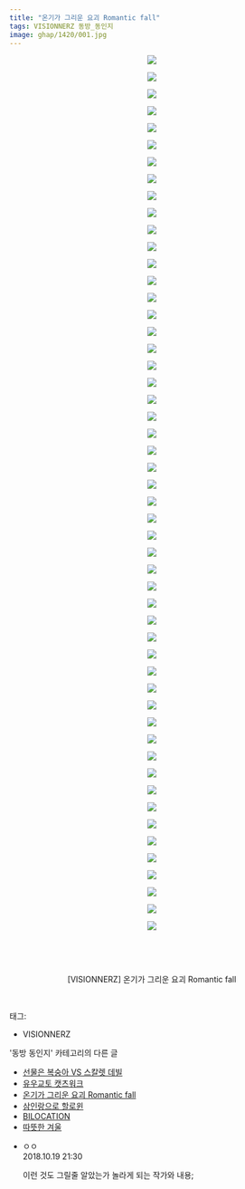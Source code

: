 ```yaml
---
title: "온기가 그리운 요괴 Romantic fall"
tags: VISIONNERZ 동방_동인지
image: ghap/1420/001.jpg
---
```

<div class="article">
<p style="text-align: center; clear: none; float: none;"><img src="{{ site.nasurl }}/ghap/1420/001.jpg"/></p>
<p style="text-align: center; clear: none; float: none;"><img src="{{ site.nasurl }}/ghap/1420/002.jpg"/></p>
<p style="text-align: center; clear: none; float: none;"><img src="{{ site.nasurl }}/ghap/1420/003.jpg"/></p>
<p style="text-align: center; clear: none; float: none;"><img src="{{ site.nasurl }}/ghap/1420/004.jpg"/></p>
<p style="text-align: center; clear: none; float: none;"><img src="{{ site.nasurl }}/ghap/1420/005.jpg"/></p>
<p style="text-align: center; clear: none; float: none;"><img src="{{ site.nasurl }}/ghap/1420/006.jpg"/></p>
<p style="text-align: center; clear: none; float: none;"><img src="{{ site.nasurl }}/ghap/1420/007.jpg"/></p>
<p style="text-align: center; clear: none; float: none;"><img src="{{ site.nasurl }}/ghap/1420/008.jpg"/></p>
<p style="text-align: center; clear: none; float: none;"><img src="{{ site.nasurl }}/ghap/1420/009.jpg"/></p>
<p style="text-align: center; clear: none; float: none;"><img src="{{ site.nasurl }}/ghap/1420/010.jpg"/></p>
<p style="text-align: center; clear: none; float: none;"><img src="{{ site.nasurl }}/ghap/1420/011.jpg"/></p>
<p style="text-align: center; clear: none; float: none;"><img src="{{ site.nasurl }}/ghap/1420/012.jpg"/></p>
<p style="text-align: center; clear: none; float: none;"><img src="{{ site.nasurl }}/ghap/1420/013.jpg"/></p>
<p style="text-align: center; clear: none; float: none;"><img src="{{ site.nasurl }}/ghap/1420/014.jpg"/></p>
<p style="text-align: center; clear: none; float: none;"><img src="{{ site.nasurl }}/ghap/1420/015.jpg"/></p>
<p style="text-align: center; clear: none; float: none;"><img src="{{ site.nasurl }}/ghap/1420/016.jpg"/></p>
<p style="text-align: center; clear: none; float: none;"><img src="{{ site.nasurl }}/ghap/1420/017.jpg"/></p>
<p style="text-align: center; clear: none; float: none;"><img src="{{ site.nasurl }}/ghap/1420/018.jpg"/></p>
<p style="text-align: center; clear: none; float: none;"><img src="{{ site.nasurl }}/ghap/1420/019.jpg"/></p>
<p style="text-align: center; clear: none; float: none;"><img src="{{ site.nasurl }}/ghap/1420/020.jpg"/></p>
<p style="text-align: center; clear: none; float: none;"><img src="{{ site.nasurl }}/ghap/1420/021.jpg"/></p>
<p style="text-align: center; clear: none; float: none;"><img src="{{ site.nasurl }}/ghap/1420/022.jpg"/></p>
<p style="text-align: center; clear: none; float: none;"><img src="{{ site.nasurl }}/ghap/1420/023.jpg"/></p>
<p style="text-align: center; clear: none; float: none;"><img src="{{ site.nasurl }}/ghap/1420/024.jpg"/></p>
<p style="text-align: center; clear: none; float: none;"><img src="{{ site.nasurl }}/ghap/1420/025.jpg"/></p>
<p style="text-align: center; clear: none; float: none;"><img src="{{ site.nasurl }}/ghap/1420/026.jpg"/></p>
<p style="text-align: center; clear: none; float: none;"><img src="{{ site.nasurl }}/ghap/1420/027.jpg"/></p>
<p style="text-align: center; clear: none; float: none;"><img src="{{ site.nasurl }}/ghap/1420/028.jpg"/></p>
<p style="text-align: center; clear: none; float: none;"><img src="{{ site.nasurl }}/ghap/1420/029.jpg"/></p>
<p style="text-align: center; clear: none; float: none;"><img src="{{ site.nasurl }}/ghap/1420/030.jpg"/></p>
<p style="text-align: center; clear: none; float: none;"><img src="{{ site.nasurl }}/ghap/1420/031.jpg"/></p>
<p style="text-align: center; clear: none; float: none;"><img src="{{ site.nasurl }}/ghap/1420/032.jpg"/></p>
<p style="text-align: center; clear: none; float: none;"><img src="{{ site.nasurl }}/ghap/1420/033.jpg"/></p>
<p style="text-align: center; clear: none; float: none;"><img src="{{ site.nasurl }}/ghap/1420/034.jpg"/></p>
<p style="text-align: center; clear: none; float: none;"><img src="{{ site.nasurl }}/ghap/1420/035.jpg"/></p>
<p style="text-align: center; clear: none; float: none;"><img src="{{ site.nasurl }}/ghap/1420/036.jpg"/></p>
<p style="text-align: center; clear: none; float: none;"><img src="{{ site.nasurl }}/ghap/1420/037.jpg"/></p>
<p style="text-align: center; clear: none; float: none;"><img src="{{ site.nasurl }}/ghap/1420/038.jpg"/></p>
<p style="text-align: center; clear: none; float: none;"><img src="{{ site.nasurl }}/ghap/1420/039.jpg"/></p>
<p style="text-align: center; clear: none; float: none;"><img src="{{ site.nasurl }}/ghap/1420/040.jpg"/></p>
<p style="text-align: center; clear: none; float: none;"><img src="{{ site.nasurl }}/ghap/1420/041.jpg"/></p>
<p style="text-align: center; clear: none; float: none;"><img src="{{ site.nasurl }}/ghap/1420/042.jpg"/></p>
<p style="text-align: center; clear: none; float: none;"><img src="{{ site.nasurl }}/ghap/1420/043.jpg"/></p>
<p style="text-align: center; clear: none; float: none;"><img src="{{ site.nasurl }}/ghap/1420/044.jpg"/></p>
<p style="text-align: center; clear: none; float: none;"><img src="{{ site.nasurl }}/ghap/1420/045.jpg"/></p>
<p style="text-align: center; clear: none; float: none;"><img src="{{ site.nasurl }}/ghap/1420/046.jpg"/></p>
<p style="text-align: center; clear: none; float: none;"><img src="{{ site.nasurl }}/ghap/1420/047.jpg"/></p>
<p style="text-align: center; clear: none; float: none;"><img src="{{ site.nasurl }}/ghap/1420/048.jpg"/></p>
<p style="text-align: center; clear: none; float: none;"><img src="{{ site.nasurl }}/ghap/1420/049.jpg"/></p>
<p style="text-align: center; clear: none; float: none;"><img src="{{ site.nasurl }}/ghap/1420/050.jpg"/></p>
<p style="text-align: center; clear: none; float: none;"><img src="{{ site.nasurl }}/ghap/1420/051.jpg"/></p>
<p style="text-align: center; clear: none; float: none;"><img src="{{ site.nasurl }}/ghap/1420/052.jpg"/></p>
<p style="text-align: center; clear: none; float: none;"><br/></p>
<p style="text-align: center; clear: none; float: none;"><br/></p>
<p style="text-align: center; clear: none; float: none;">[VISIONNERZ] 온기가 그리운 요괴 Romantic fall</p>
<p><br/></p>
</div><div class="tagTrail">
<p>태그: </p>
<ul>
<li>VISIONNERZ</li>
</ul>
</div><div class="another">
<p>'동방 동인지' 카테고리의 다른 글</p>
<ul>
<li><a href="/2016-08-08-ghap_1422">선물은 복숭아 VS 스칼렛 데빌</a></li>
<li><a href="/2016-08-08-ghap_1421">유우교토 캣츠워크</a></li>
<li><a href="/2016-08-08-ghap_1420">온기가 그리운 요괴 Romantic fall</a></li>
<li><a href="/2016-08-08-ghap_1419">삼인랑으로 할로윈</a></li>
<li><a href="/2016-08-08-ghap_1418">BILOCATION</a></li>
<li><a href="/2016-08-08-ghap_1417">따뜻한 겨울</a></li>
</ul>
</div><div class="cb_module cb_fluid">
<div class="cb_wrt cb_profile">
<div class="comment">
<ul>
<li class="cb_thumb_off" id="comment15358466">
<div class="cb_comment_area">
<div class="cb_info_area">
<div class="cb_section">
<span class="cb_nick_name">ㅇㅇ</span>
</div>
<div class="cb_section">
<span class="cb_date">2018.10.19 21:30 </span>
</div>
</div>
<div class="cb_dsc_comment">
<p class="cb_dsc">
											이런 것도 그릴줄 알았는가 놀라게 되는 작가와 내용;
										</p>
</div>
</div></li>
</ul>
</div>
</div><!-- commentList close -->
</div>
<br/>
<p id="refer"></p>
<br/>
